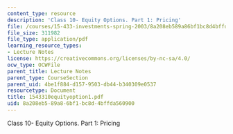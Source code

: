 ```yaml
---
content_type: resource
description: 'Class 10- Equity Options. Part 1: Pricing'
file: /courses/15-433-investments-spring-2003/8a208eb589a86bf1bc8d4bffda560900_1543310equityoption1.pdf
file_size: 311982
file_type: application/pdf
learning_resource_types:
- Lecture Notes
license: https://creativecommons.org/licenses/by-nc-sa/4.0/
ocw_type: OCWFile
parent_title: Lecture Notes
parent_type: CourseSection
parent_uid: 4be1f884-d157-9503-db44-b340309e0537
resourcetype: Document
title: 1543310equityoption1.pdf
uid: 8a208eb5-89a8-6bf1-bc8d-4bffda560900
---
```

Class 10- Equity Options. Part 1: Pricing